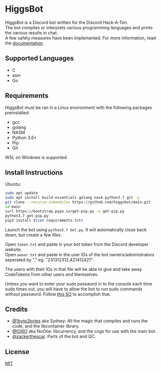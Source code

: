 # HiggsBot

HiggsBot is a Discord bot written for the Discord Hack-A-Ton. \
The bot compiles or interprets various programming languages and prints the various results in chat. \
A few safety measures have been implemented. For more information, read the [documentation](https://github.com/higgsbot/documents).

## Supported Languages

- C
- asm
- Go

## Requirements

HiggsBot must be ran in a Linux environment with the following packages preinstalled:

- gcc
- golang
- NASM
- Python 3.6+
- Pip
- Git

WSL on Windows is supported.

## Install Instructions

Ubuntu: 
```bash
sudo apt update
sudo apt install build-essentials golang nasm python3.7 git -y
git clone --recurse-submodules https://github.com/higgsbot/main.git
cd main
curl https://bootstrap.pypa.io/get-pip.py -o get-pip.py
python3.7 get-pip.py
pip3 install $(cat requirements.txt)
```

Launch the bot using `python3.7 bot.py`.
It will automatically close back down, but create a few files.

Open `token.txt` and paste in your bot token from the Discord developer website. \
Open `owner.txt` and paste in the user IDs of the bot owners/administrators seperated by "," eg. "231312312,421412421".

The users with their IDs in that file will be able to give and take away CodeTokens from other users and themselves.

Unless you want to enter your sudo password in to the console each time sudo times out, you will have to allow the bot to run sudo commands without password. Follow [this SO](https://askubuntu.com/questions/147241/execute-sudo-without-password/147265#147265) to accomplish that.

## Credits
- [@1byte2bytes](https://github.com/1byte2bytes) aka Sydney: All the magic that compiles and runs the code, and the libcontainer library.
- [@IOIIIO](https://github.com/IOIIIO) aka NoOne: libcurrency, and the cogs for use with the main bot.
- [@zackerthescar](https://github.com/zackerthescar): Parts of the bot and QC.

## License
[MIT](https://choosealicense.com/licenses/mit/)